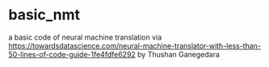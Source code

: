 # basic_nmt
a basic code of neural machine translation via https://towardsdatascience.com/neural-machine-translator-with-less-than-50-lines-of-code-guide-1fe4fdfe6292 by Thushan Ganegedara